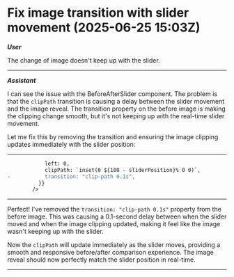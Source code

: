 <!-- Generated by SpecStory -->

# Fix image transition with slider movement (2025-06-25 15:03Z)

_**User**_

The change of image doesn't keep up with the slider.

---

_**Assistant**_

I can see the issue with the BeforeAfterSlider component. The problem is that the `clipPath` transition is causing a delay between the slider movement and the image reveal. The transition property on the before image is making the clipping change smooth, but it's not keeping up with the real-time slider movement.

Let me fix this by removing the transition and ensuring the image clipping updates immediately with the slider position:


---

```diff
            left: 0,
            clipPath: `inset(0 ${100 - sliderPosition}% 0 0)`,
-           transition: "clip-path 0.1s",
          }}
        />
```

---

Perfect! I've removed the `transition: "clip-path 0.1s"` property from the before image. This was causing a 0.1-second delay between when the slider moved and when the image clipping updated, making it feel like the image wasn't keeping up with the slider.

Now the `clipPath` will update immediately as the slider moves, providing a smooth and responsive before/after comparison experience. The image reveal should now perfectly match the slider position in real-time.

---

